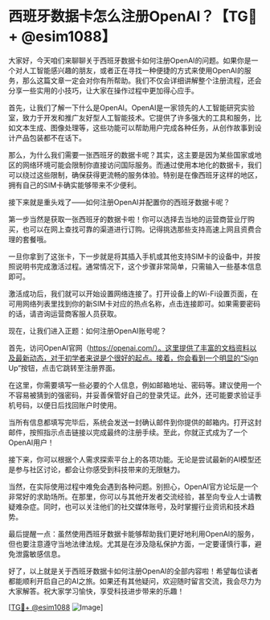 # 西班牙数据卡怎么注册OpenAI？【TG💪+ @esim1088】

大家好，今天咱们来聊聊关于西班牙数据卡如何注册OpenAI的问题。如果你是一个对人工智能感兴趣的朋友，或者正在寻找一种便捷的方式来使用OpenAI的服务，那么这篇文章一定会对你有所帮助。我们不仅会详细讲解整个注册流程，还会分享一些实用的小技巧，让大家在操作过程中更加得心应手。

首先，让我们了解一下什么是OpenAI。OpenAI是一家领先的人工智能研究实验室，致力于开发和推广友好型人工智能技术。它提供了许多强大的工具和服务，比如文本生成、图像处理等，这些功能可以帮助用户完成各种任务，从创作故事到设计产品包装都不在话下。

那么，为什么我们需要一张西班牙的数据卡呢？其实，这主要是因为某些国家或地区的网络环境可能会限制你直接访问国际服务。而通过使用本地化的数据卡，我们可以绕过这些限制，确保获得更流畅的服务体验。特别是在像西班牙这样的地区，拥有自己的SIM卡确实能够带来不少便利。

接下来就是重头戏了——如何注册OpenAI并配置你的西班牙数据卡呢？

第一步当然是获取一张西班牙的数据卡啦！你可以选择去当地的运营商营业厅购买，也可以在网上查找可靠的渠道进行订购。记得挑选那些支持高速上网且资费合理的套餐哦。

一旦你拿到了这张卡，下一步就是将其插入手机或其他支持SIM卡的设备中，并按照说明书完成激活过程。通常情况下，这个步骤非常简单，只需输入一些基本信息即可。

激活成功后，我们就可以开始设置网络连接了。打开设备上的Wi-Fi设置页面，在可用网络列表里找到你的新SIM卡对应的热点名称，点击连接即可。如果需要密码的话，请咨询运营商客服人员获取。

现在，让我们进入正题：如何注册OpenAI账号呢？

首先，访问OpenAI官网（https://openai.com/）。这里提供了丰富的文档资料以及最新动态，对于初学者来说是个很好的起点。接着，你会看到一个明显的“Sign Up”按钮，点击它跳转至注册界面。

在这里，你需要填写一些必要的个人信息，例如邮箱地址、密码等。建议使用一个不容易被猜到的强密码，并妥善保管好自己的登录凭证。此外，还可能要求验证手机号码，以便日后找回账户时使用。

当所有信息都填写完毕后，系统会发送一封确认邮件到你提供的邮箱内。打开这封邮件，按照指示点击链接以完成最终的注册手续。至此，你就正式成为了一个OpenAI用户！

接下来，你可以根据个人需求探索平台上的各项功能。无论是尝试最新的AI模型还是参与社区讨论，都会让你感受到科技带来的无限魅力。

当然，在实际使用过程中难免会遇到各种问题。别担心，OpenAI官方论坛是一个非常好的求助场所。在那里，你可以与其他开发者交流经验，甚至向专业人士请教疑难杂症。同时，也可以关注他们的社交媒体账号，及时掌握行业资讯和技术趋势。

最后提醒一点：虽然使用西班牙数据卡能够帮助我们更好地利用OpenAI的服务，但也要注意遵守当地法律法规。尤其是在涉及隐私保护方面，一定要谨慎行事，避免泄露敏感信息。

好了，以上就是关于西班牙数据卡如何注册OpenAI的全部内容啦！希望每位读者都能顺利开启自己的AI之旅。如果还有其他疑问，欢迎随时留言交流，我会尽力为大家解答。祝大家学习愉快，享受科技进步带来的乐趣！

[[TG💪+ @esim1088](https://t.me/s/esim1088) ![Image](https://i.postimg.cc/4NQfJmqS/Snipaste-2025-05-13-00-14-12.png)]